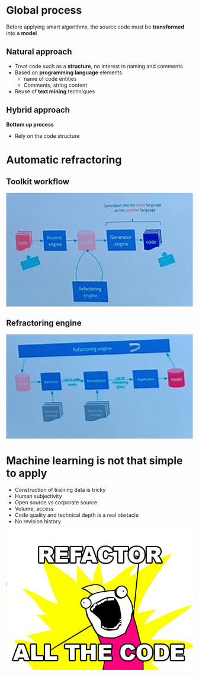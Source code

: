 # Global process
Before applying smart algorithms, the source code must be **transformed** into a **model**

## Natural approach
* Treat code such as a **structure**, no interest in naming and comments
* Based on **programming language** elements
    * name of code entities
    * Comments, string content
* Reuse of **text mining** techniques

## Hybrid approach
**Bottom up process**
* Rely on the code structure

# Automatic refractoring
## Toolkit workflow
![toolkit](toolkit.jpg)
## Refractoring engine
![refractoring](refractoring.jpg)

# Machine learning is not that simple to apply
* Construction of training data is tricky
* Human subjectivity
* Open source vs corporate source
* Volume, access
* Code quality and technical depth is a real obstacle
* No revision history

![refactor](refactor.jpg)
